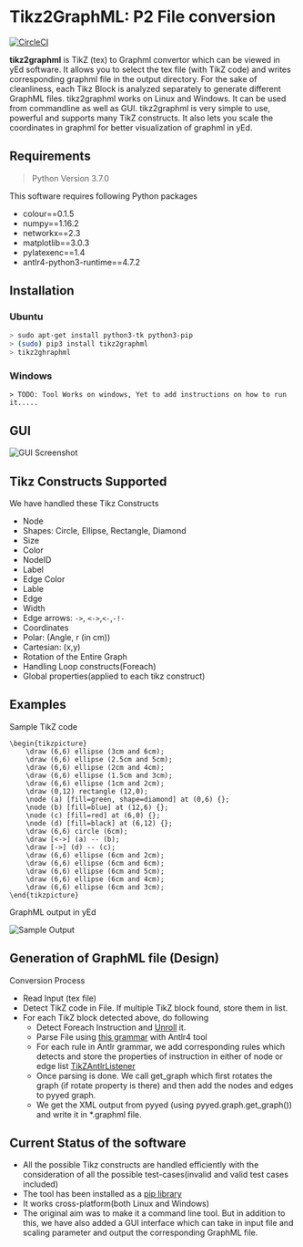
# Tikz2GraphML: P2 File conversion

[![CircleCI](https://circleci.com/gh/ysahil97/tikz-to-yed-graphml/tree/master.svg?style=svg)](https://circleci.com/gh/ysahil97/tikz-to-yed-graphml/tree/master)

**tikz2graphml** is TikZ (tex) to Graphml convertor which can be viewed in yEd software. It allows you to select the tex file (with TikZ code) and writes corresponding graphml file in the output directory. For the sake of cleanliness, each Tikz Block is analyzed separately to generate different GraphML files. tikz2graphml works on Linux and Windows. It can be used from commandline as well as GUI. tikz2graphml is very simple to use, powerful and supports many TikZ constructs. It also lets you scale the coordinates in graphml for better visualization of graphml in yEd. 


## Requirements
> Python Version 3.7.0

This software requires following Python packages
* colour==0.1.5
* numpy==1.16.2
* networkx==2.3
* matplotlib==3.0.3
* pylatexenc==1.4
* antlr4-python3-runtime==4.7.2


## Installation

### Ubuntu
```bash
> sudo apt-get install python3-tk python3-pip
> (sudo) pip3 install tikz2graphml
> tikz2ghraphml
```
### Windows
```
> TODO: Tool Works on windows, Yet to add instructions on how to run it.....
```

## GUI

![GUI Screenshot][GUI]

[GUI]: https://github.com/ysahil97/tikz-to-yed-graphml/blob/master/GUI.png "GUI-Image"



## Tikz Constructs Supported

We have handled these Tikz Constructs
* Node
* Shapes: Circle, Ellipse, Rectangle, Diamond
* Size
* Color
* NodeID
* Label
* Edge Color
* Lable
* Edge
* Width
* Edge arrows: `->`, `<->`,`<-`,`-!-`
* Coordinates
* Polar: (Angle, r (in cm))
* Cartesian: (x,y)
* Rotation of the Entire Graph
* Handling Loop constructs(Foreach)
* Global properties(applied to each tikz construct)

## Examples

Sample TikZ code

```TeX
\begin{tikzpicture}
	\draw (6,6) ellipse (3cm and 6cm);
	\draw (6,6) ellipse (2.5cm and 5cm);
	\draw (6,6) ellipse (2cm and 4cm);
	\draw (6,6) ellipse (1.5cm and 3cm);
	\draw (6,6) ellipse (1cm and 2cm);
	\draw (0,12) rectangle (12,0);
	\node (a) [fill=green, shape=diamond] at (0,6) {};
	\node (b) [fill=blue] at (12,6) {};
	\node (c) [fill=red] at (6,0) {};
	\node (d) [fill=black] at (6,12) {};
	\draw (6,6) circle (6cm);
	\draw [<->] (a) -- (b);
	\draw [->] (d) -- (c);
	\draw (6,6) ellipse (6cm and 2cm);
	\draw (6,6) ellipse (6cm and 6cm);
	\draw (6,6) ellipse (6cm and 5cm);
	\draw (6,6) ellipse (6cm and 4cm);
	\draw (6,6) ellipse (6cm and 3cm);
\end{tikzpicture}
```
GraphML output in yEd

![Sample Output][Sample Output]

[Sample Output]: https://github.com/ysahil97/tikz-to-yed-graphml/blob/master/SampleOutput.png "Sample Output"

## Generation of GraphML file (Design)


Conversion Process

* Read Input (tex file)
* Detect TikZ code in File. If multiple TikZ block found, store them in list.
* For each TikZ block detected above, do following
	* Detect Foreach Instruction and [Unroll](https://www.geeksforgeeks.org/loop-unrolling/) it.
	* Parse File using [this grammar](https://github.com/ysahil97/tikz-to-yed-graphml/blob/master/tikz2graphml/grammar/Tikz.g4) with Antlr4 tool 
	* For each rule in Antlr grammar, we add corresponding rules which detects and store the properties of instruction in either of node or edge list [TikZAntlrListener](https://github.com/ysahil97/tikz-to-yed-graphml/blob/master/tikz2graphml/CustomTikzListener.py)
	* Once parsing is done. We call get_graph which first rotates the graph (if rotate property is there) and then add the nodes and edges to pyyed graph.
	* We get the XML output from pyyed (using pyyed.graph.get_graph()) and write it in *.graphml file.


## Current Status of the software

* All the possible Tikz constructs are handled efficiently with the consideration of all the possible test-cases(invalid and valid test cases included)
* The tool has been installed as a [pip library](https://pypi.org/project/tikz2graphml/)
* It works cross-platform(both Linux and Windows)
* The original aim was to make it a command line tool. But in addition to this, we have also added a GUI interface which can take in input file and scaling parameter and output the corresponding GraphML file.
